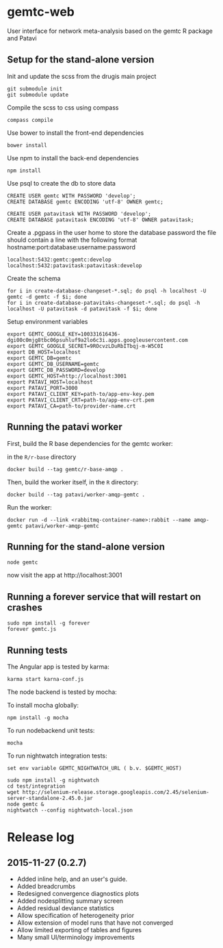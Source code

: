 gemtc-web
=========

User interface for network meta-analysis based on the gemtc R package and Patavi

Setup for the stand-alone version
---------------------------------

Init and update the scss from the drugis main project

    git submodule init
    git submodule update

Compile the scss to css using compass

    compass compile

Use bower to install the front-end dependencies

    bower install

Use npm to install the back-end dependencies

    npm install

Use psql to create the db to store data

    CREATE USER gemtc WITH PASSWORD 'develop';
    CREATE DATABASE gemtc ENCODING 'utf-8' OWNER gemtc;

    CREATE USER patavitask WITH PASSWORD 'develop';
    CREATE DATABASE patavitask ENCODING 'utf-8' OWNER patavitask;

Create a .pgpass in the user home to store the database password
the file should contain a line with the following format hostname:port:database:username:password

    localhost:5432:gemtc:gemtc:develop
    localhost:5432:patavitask:patavitask:develop

Create the schema

    for i in create-database-changeset-*.sql; do psql -h localhost -U gemtc -d gemtc -f $i; done
    for i in create-database-patavitaks-changeset-*.sql; do psql -h localhost -U patavitask -d patavitask -f $i; done

Setup environment variables

    export GEMTC_GOOGLE_KEY=100331616436-dgi00c0mjg8tbc06psuhluf9a2lo6c3i.apps.googleusercontent.com
    export GEMTC_GOOGLE_SECRET=9ROcvzLDuRbITbqj-m-W5C0I
    export DB_HOST=localhost
    export GEMTC_DB=gemtc
    export GEMTC_DB_USERNAME=gemtc
    export GEMTC_DB_PASSWORD=develop
    export GEMTC_HOST=http://localhost:3001
    export PATAVI_HOST=localhost 
    export PATAVI_PORT=3000
    export PATAVI_CLIENT_KEY=path-to/app-env-key.pem
    export PATAVI_CLIENT_CRT=path-to/app-env-crt.pem
    export PATAVI_CA=path-to/provider-name.crt


Running the patavi worker
-------------------------

First, build the R base dependencies for the gemtc worker:

in the `R/r-base` directory

    docker build --tag gemtc/r-base-amqp .

Then, build the worker itself, in the `R` directory:

    docker build --tag patavi/worker-amqp-gemtc .

Run the worker:

    docker run -d --link <rabbitmq-container-name>:rabbit --name amqp-gemtc patavi/worker-amqp-gemtc


Running for the stand-alone version
-----------------------------------

    node gemtc

now visit the app at http://localhost:3001


Running a forever service that will restart on crashes
------------------------------------------------------

    sudo npm install -g forever
    forever gemtc.js


Running tests
-------------
The Angular app is tested by karma:

    karma start karna-conf.js

The node backend is tested by mocha:

To install mocha globally:

    npm install -g mocha

To run nodebackend unit tests:

    mocha

To run nightwatch integration tests:

    set env variable GEMTC_NIGHTWATCH_URL ( b.v. $GEMTC_HOST)

    sudo npm install -g nightwatch
    cd test/integration
    wget http://selenium-release.storage.googleapis.com/2.45/selenium-server-standalone-2.45.0.jar
    node gemtc &
    nightwatch --config nightwatch-local.json


Release log
===========

2015-11-27 (0.2.7)
------------------
- Added inline help, and an user's guide.
- Added breadcrumbs
- Redesigned convergence diagnostics plots
- Added nodesplitting summary screen
- Added residual deviance statistics
- Allow specification of heterogeneity prior
- Allow extension of model runs that have not converged
- Allow limited exporting of tables and figures
- Many small UI/terminology improvements
